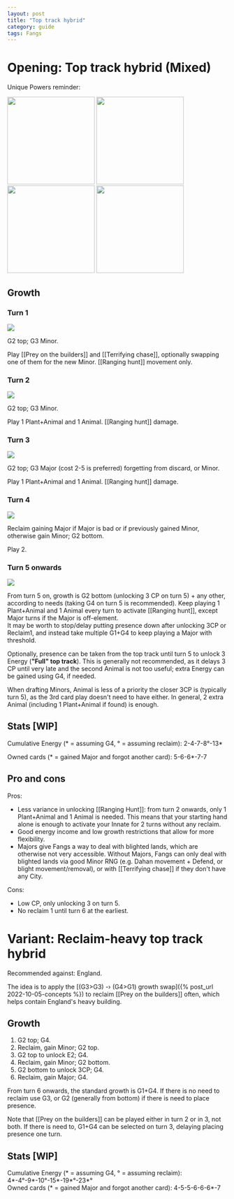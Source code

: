 ```yaml
---  
layout: post  
title: "Top track hybrid"  
category: guide  
tags: Fangs  
---
```


# Opening: Top track hybrid (Mixed)

Unique Powers reminder:

<img src="/assets/images/Prey on the builders.jpg" width="200"/> <img src="/assets/images/Terrifying chase.jpg" width="200"/> <img src="/assets/images/Teeth gleam.jpg" width="200"/> <img src="/assets/images/Too near the jungle.jpg" width="200"/>

## Growth

### Turn 1

![](/assets/images/Fangs%201-0.png)

G2 top; G3 Minor.

Play [[Prey on the builders]] and [[Terrifying chase]], optionally swapping one of them for the new Minor. [[Ranging hunt]] movement only.

### Turn 2

![](/assets/images/Fangs%202-0.png)

G2 top; G3 Minor. 

Play 1 Plant+Animal and 1 Animal. [[Ranging hunt]] damage.

### Turn 3

![](/assets/images/Fangs%203-0.png)

G2 top; G3 Major (cost 2-5 is preferred) forgetting from discard, or Minor. 

Play 1 Plant+Animal and 1 Animal. [[Ranging hunt]] damage.

### Turn 4

![](/assets/images/Fangs%203-1.png)

Reclaim gaining Major if Major is bad or if previously gained Minor, otherwise gain Minor; G2 bottom. 

Play 2.

### Turn 5 onwards

![](/assets/images/Fangs%203-2.png)

From turn 5 on, growth is G2 bottom (unlocking 3 CP on turn 5) + any other, according to needs (taking G4 on turn 5 is recommended). Keep playing 1 Plant+Animal and 1 Animal every turn to activate [[Ranging hunt]], except Major turns if the Major is off-element.  
It may be worth to stop/delay putting presence down after unlocking 3CP or Reclaim1, and instead take multiple G1+G4 to keep playing a Major with threshold.

Optionally, presence can be taken from the top track until turn 5 to unlock 3 Energy (**"Full" top track**). This is generally not recommended, as it delays 3 CP until very late and the second Animal is not too useful; extra Energy can be gained using G4, if needed.

When drafting Minors, Animal is less of a priority the closer 3CP is (typically turn 5), as the 3rd card play doesn't need to have either. In general, 2 extra Animal (including 1 Plant+Animal if found) is enough.


## Stats [WIP]

Cumulative Energy (* = assuming G4, ° = assuming reclaim): 2-4-7-8°-13*

Owned cards (* = gained Major and forgot another card): 5-6-6*-7-7

## Pro and cons

Pros: 

- Less variance in unlocking [[Ranging Hunt]]: from turn 2 onwards, only 1 Plant+Animal and 1 Animal is needed. This means that your starting hand alone is enough to activate your Innate for 2 turns without any reclaim.  
- Good energy income and low growth restrictions that allow for more flexibility.  
- Majors give Fangs a way to deal with blighted lands, which are otherwise not very accessible. Without Majors, Fangs can only deal with blighted lands via good Minor RNG (e.g. Dahan movement + Defend, or blight movement/removal), or with [[Terrifying chase]] if they don't have any City.

Cons:

- Low CP, only unlocking 3 on turn 5.  
- No reclaim 1 until turn 6 at the earliest.

# Variant: Reclaim-heavy top track hybrid 

Recommended against: England.

The idea is to apply the [(G3>G3) -› (G4>G1) growth swap]({% post_url 2022-10-05-concepts %}) to reclaim [[Prey on the builders]] often, which helps contain England's heavy building.

## Growth 

1. G2 top; G4.  
2. Reclaim, gain Minor; G2 top.  
3. G2 top to unlock E2; G4.  
4. Reclaim, gain Minor; G2 bottom.  
5. G2 bottom to unlock 3CP; G4.  
6. Reclaim, gain Major; G4.

From turn 6 onwards, the standard growth is G1+G4. If there is no need to reclaim use G3, or G2 (generally from bottom) if there is need to place presence.

Note that [[Prey on the builders]] can be played either in turn 2 or in 3, not both. If there is need to, G1+G4 can be selected on turn 3, delaying placing presence one turn.

## Stats [WIP]

Cumulative Energy (* = assuming G4, ° = assuming reclaim): 4*-4°-9*-10°-15*-19*°-23*°  
Owned cards (* = gained Major and forgot another card): 4-5-5-6-6-6*-7
